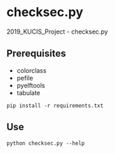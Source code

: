 # checksec.py
2019_KUCIS_Project - checksec.py

## Prerequisites
- colorclass
- pefile
- pyelftools
- tabulate
```
pip install -r requirements.txt
```

## Use
```
python checksec.py --help
```

